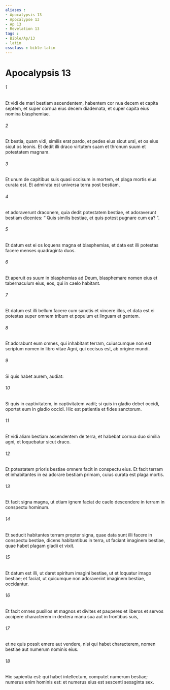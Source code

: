 ```yaml
---
aliases : 
- Apocalypsis 13
- Apocalypse 13
- Ap 13
- Revelation 13
tags : 
- Bible/Ap/13
- latin
cssclass : bible-latin
---
```


# Apocalypsis 13

###### 1
Et vidi de mari bestiam ascendentem, habentem cor nua decem et capita septem, et super cornua eius decem diademata, et super capita eius nomina blasphemiae. 
###### 2
Et bestia, quam vidi, similis erat pardo, et pedes eius sicut ursi, et os eius sicut os leonis. Et dedit illi draco virtutem suam et thronum suum et potestatem magnam. 
###### 3
Et unum de capitibus suis quasi occisum in mortem, et plaga mortis eius curata est. Et admirata est universa terra post bestiam, 
###### 4
et adoraverunt draconem, quia dedit potestatem bestiae, et adoraverunt bestiam dicentes: “ Quis similis bestiae, et quis potest pugnare cum ea? ”.
###### 5
Et datum est ei os loquens magna et blasphemias, et data est illi potestas facere menses quadraginta duos. 
###### 6
Et aperuit os suum in blasphemias ad Deum, blasphemare nomen eius et tabernaculum eius, eos, qui in caelo habitant. 
###### 7
Et datum est illi bellum facere cum sanctis et vincere illos, et data est ei potestas super omnem tribum et populum et linguam et gentem. 
###### 8
Et adorabunt eum omnes, qui inhabitant terram, cuiuscumque non est scriptum nomen in libro vitae Agni, qui occisus est, ab origine mundi. 
###### 9
Si quis habet aurem, audiat:
###### 10
Si quis in captivitatem, in captivitatem vadit; si quis in gladio debet occidi, oportet eum in gladio occidi. Hic est patientia et fides sanctorum.
###### 11
Et vidi aliam bestiam ascendentem de terra, et habebat cornua duo similia agni, et loquebatur sicut draco. 
###### 12
Et potestatem prioris bestiae omnem facit in conspectu eius. Et facit terram et inhabitantes in ea adorare bestiam primam, cuius curata est plaga mortis. 
###### 13
Et facit signa magna, ut etiam ignem faciat de caelo descendere in terram in conspectu hominum. 
###### 14
Et seducit habitantes terram propter signa, quae data sunt illi facere in conspectu bestiae, dicens habitantibus in terra, ut faciant imaginem bestiae, quae habet plagam gladii et vixit. 
###### 15
Et datum est illi, ut daret spiritum imagini bestiae, ut et loquatur imago bestiae; et faciat, ut quicumque non adoraverint imaginem bestiae, occidantur. 
###### 16
Et facit omnes pusillos et magnos et divites et pauperes et liberos et servos accipere characterem in dextera manu sua aut in frontibus suis, 
###### 17
et ne quis possit emere aut vendere, nisi qui habet characterem, nomen bestiae aut numerum nominis eius. 
###### 18
Hic sapientia est: qui habet intellectum, computet numerum bestiae; numerus enim hominis est: et numerus eius est sescenti sexaginta sex.

